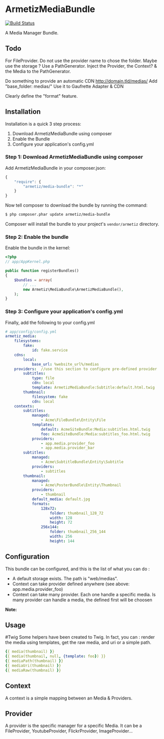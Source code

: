 ArmetizMediaBundle
=====================

[![Build Status](https://secure.travis-ci.org/armetiz/ArmetizMediaBundle.png)](http://travis-ci.org/armetiz/ArmetizMediaBundle)

A Media Manager Bundle.

## Todo
For FileProvider. Do not use the provider name to chose the folder. Maybe use the storage ?
Use a PathGenerator. Inject the Provider, the Context? & the Media to the PathGenerator.

Do something to provide an automatic CDN http://domain.tld/medias/
Add "base_folder: medias/"
Use it to Gaufrette Adapter & CDN

Clearly define the "format" feature.

## Installation

Installation is a quick 3 step process:

1. Download ArmetizMediaBundle using composer
2. Enable the Bundle
3. Configure your application's config.yml

### Step 1: Download ArmetizMediaBundle using composer

Add ArmetizMediaBundle in your composer.json:

```js
{
    "require": {
        "armetiz/media-bundle": "*"
    }
}
```

Now tell composer to download the bundle by running the command:

``` bash
$ php composer.phar update armetiz/media-bundle
```

Composer will install the bundle to your project's `vendor/armetiz` directory.

### Step 2: Enable the bundle

Enable the bundle in the kernel:

``` php
<?php
// app/AppKernel.php

public function registerBundles()
{
    $bundles = array(
        // ...
        new Armetiz\MediaBundle\ArmetizMediaBundle(),
    );
}
```
### Step 3: Configure your application's config.yml

Finally, add the following to your config.yml

``` yaml
# app/config/config.yml
armetiz_media:
    filesystems:
        fake:
            id: fake.service
    cdns: 
        local:
            base_url: %website_url%/medias
    providers:  //use this section to configure pre-defined provider
        subtitles:
            type: file
            cdn: local
            template: ArmetizMediaBundle:Subtitle:default.html.twig
        thumbnail:
            filesystem: fake
            cdn: local
    contexts:
        subtitles:
            managed: 
                - Acme\FileBundle\Entity\File
            templates:
                default: AcmeSiteBundle:Media:subtitles.html.twig
                foo: AcmeSiteBundle:Media:subtitles_foo.html.twig
            providers: 
                - app.media.provider_foo
                - app.media.provider_bar
        subtitles:
            managed: 
                - Acme\SubtitleBundle\Entity\Subtitle
            providers: 
                - subtitles
        thumbnail:
            managed: 
                - Acme\PosterBundle\Entity\Thumbnail
            providers: 
                - thumbnail
            default_media: default.jpg
            formats:
                128x72:
                    folder: thumbnail_128_72
                    width: 128
                    height: 72
                256x144:
                    folder: thumbnail_256_144
                    width: 256
                    height: 144
```

## Configuration
This bundle can be configured, and this is the list of what you can do :
- A default storage exists. The path is "web/medias".
- Context can take provider defined anywhere (see above: app.media.provider_foo)
- Context can take many provider. Each one handle a specific media. Is many provider can handle a media, the defined first will be choosen

**Note:**

## Usage
#Twig
Some helpers have been created to Twig. In fact, you can : render the media using templates, get the raw media, and uri or a simple path. 

``` yaml
{{ media(thumbnail) }}
{{ media(thumbnail, null, {template: foo}) }}
{{ mediaPath(thumbnail) }}
{{ mediaUri(thumbnail) }}
{{ mediaRaw(thumbnail) }}
```

## Context
A context is a simple mapping between an Media & Providers.

## Provider
A provider is the specific manager for a specific Media. It can be a FileProvider, YoutubeProvider, FlickrProvider, ImageProvider...